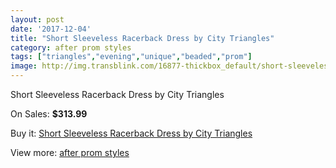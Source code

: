 ```yaml
---
layout: post
date: '2017-12-04'
title: "Short Sleeveless Racerback Dress by City Triangles"
category: after prom styles
tags: ["triangles","evening","unique","beaded","prom"]
image: http://img.transblink.com/16877-thickbox_default/short-sleeveless-racerback-dress-by-city-triangles.jpg
---
```

Short Sleeveless Racerback Dress by City Triangles

On Sales: **$313.99**
<a href="https://www.transblink.com/en/after-prom-styles/5327-short-sleeveless-racerback-dress-by-city-triangles.html"><amp-img layout="responsive" width="600" height="600" src="//img.transblink.com/16877-thickbox_default/short-sleeveless-racerback-dress-by-city-triangles.jpg" alt="Short Sleeveless Racerback Dress by City Triangles 0" /></a>
<a href="https://www.transblink.com/en/after-prom-styles/5327-short-sleeveless-racerback-dress-by-city-triangles.html"><amp-img layout="responsive" width="600" height="600" src="//img.transblink.com/16879-thickbox_default/short-sleeveless-racerback-dress-by-city-triangles.jpg" alt="Short Sleeveless Racerback Dress by City Triangles 1" /></a>
<a href="https://www.transblink.com/en/after-prom-styles/5327-short-sleeveless-racerback-dress-by-city-triangles.html"><amp-img layout="responsive" width="600" height="600" src="//img.transblink.com/16878-thickbox_default/short-sleeveless-racerback-dress-by-city-triangles.jpg" alt="Short Sleeveless Racerback Dress by City Triangles 2" /></a>

Buy it: [Short Sleeveless Racerback Dress by City Triangles](https://www.transblink.com/en/after-prom-styles/5327-short-sleeveless-racerback-dress-by-city-triangles.html "Short Sleeveless Racerback Dress by City Triangles")

View more: [after prom styles](https://www.transblink.com/en/55-after-prom-styles "after prom styles")